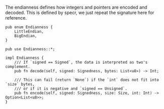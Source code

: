 The endianness defines how integers and pointers are encoded and decoded.
This is defined by specr, we just repeat the signature here for reference.

```rust,ignore
pub enum Endianness {
    LittleEndian,
    BigEndian,
}

pub use Endianness::*;

impl Endianness {
    /// If `signed == Signed`, the data is interpreted as two's complement.
    pub fn decode(self, signed: Signedness, bytes: List<u8>) -> Int;

    /// This can fail (return `None`) if the `int` does not fit into `size` bytes,
    /// or if it is negative and `signed == Unsigned`.
    pub fn encode(self, signed: Signedness, size: Size, int: Int) -> Option<List<u8>>;
}
```
